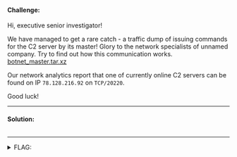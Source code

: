 #### Challenge:

Hi, executive senior investigator! 

We have managed to get a rare catch - a traffic dump of issuing commands for the C2 server by its master! Glory to the network specialists of unnamed company. Try to find out how this communication works. [botnet_master.tar.xz](./botnet_master.tar.xz ":ignore")

Our network analytics report that one of currently online C2 servers can be found on IP `78.128.216.92` on `TCP/20220`.

Good luck!

---

#### Solution:

```bash
```

---

<details><summary>FLAG:</summary>

```
FLAG{uLHI-3Zq1-kOHx-FGR1}
```

</details>
<br/>
